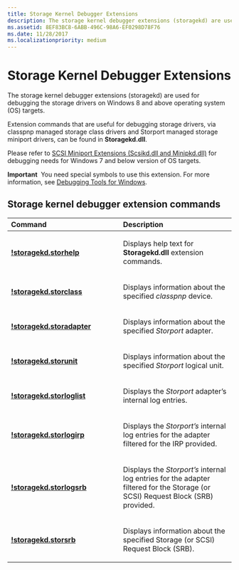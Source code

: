 ```yaml
---
title: Storage Kernel Debugger Extensions
description: The storage kernel debugger extensions (storagekd) are used for debugging the storage drivers on Windows 8 and above operating system (OS) targets.
ms.assetid: 8EF83BC8-6ABB-496C-98A6-EF0298D78F76
ms.date: 11/28/2017
ms.localizationpriority: medium
---
```


# Storage Kernel Debugger Extensions


The storage kernel debugger extensions (storagekd) are used for debugging the storage drivers on Windows 8 and above operating system (OS) targets.

Extension commands that are useful for debugging storage drivers, via classpnp managed storage class drivers and Storport managed storage miniport drivers, can be found in **Storagekd.dll**.

Please refer to [SCSI Miniport Extensions (Scsikd.dll and Minipkd.dll)](scsi-miniport-extensions--scsikd-dll-and-minipkd-dll-.md) for debugging needs for Windows 7 and below version of OS targets.

**Important**  You need special symbols to use this extension. For more information, see [Debugging Tools for Windows](index.md).

 

## <span id="Storage_kernel_debugger_extension_commands"></span><span id="storage_kernel_debugger_extension_commands"></span><span id="STORAGE_KERNEL_DEBUGGER_EXTENSION_COMMANDS"></span>Storage kernel debugger extension commands


<table>
<colgroup>
<col width="50%" />
<col width="50%" />
</colgroup>
<thead>
<tr class="header">
<th align="left">Command</th>
<th align="left">Description</th>
</tr>
</thead>
<tbody>
<tr class="odd">
<td align="left"><p><span id="_storagekd.storhelp"></span><span id="_STORAGEKD.STORHELP"></span><strong><a href="-storagekd-storhelp.md" data-raw-source="[!storagekd.storhelp](-storagekd-storhelp.md)">!storagekd.storhelp</a></strong></p></td>
<td align="left"><p>Displays help text for <strong>Storagekd.dll</strong> extension commands.</p></td>
</tr>
<tr class="even">
<td align="left"><p><span id="_storagekd.storclass"></span><span id="_STORAGEKD.STORCLASS"></span><strong><a href="-storagekd-storclass.md" data-raw-source="[!storagekd.storclass](-storagekd-storclass.md)">!storagekd.storclass</a></strong></p></td>
<td align="left"><p>Displays information about the specified <em>classpnp</em> device.</p></td>
</tr>
<tr class="odd">
<td align="left"><p><span id="_storagekd.storadapter"></span><span id="_STORAGEKD.STORADAPTER"></span><strong><a href="-storagekd-storadapter.md" data-raw-source="[!storagekd.storadapter](-storagekd-storadapter.md)">!storagekd.storadapter</a></strong></p></td>
<td align="left"><p>Displays information about the specified <em>Storport</em> adapter.</p></td>
</tr>
<tr class="even">
<td align="left"><p><span id="_storagekd.storunit"></span><span id="_STORAGEKD.STORUNIT"></span><strong><a href="-storagekd-storunit.md" data-raw-source="[!storagekd.storunit](-storagekd-storunit.md)">!storagekd.storunit</a></strong></p></td>
<td align="left"><p>Displays information about the specified <em>Storport</em> logical unit.</p></td>
</tr>
<tr class="odd">
<td align="left"><p><span id="_storagekd.storloglist"></span><span id="_STORAGEKD.STORLOGLIST"></span><strong><a href="-storagekd-storloglist.md" data-raw-source="[!storagekd.storloglist](-storagekd-storloglist.md)">!storagekd.storloglist</a></strong></p></td>
<td align="left"><p>Displays the <em>Storport</em> adapter’s internal log entries.</p></td>
</tr>
<tr class="even">
<td align="left"><p><span id="_storagekd.storlogirp"></span><span id="_STORAGEKD.STORLOGIRP"></span><strong><a href="-storagekd-storlogirp.md" data-raw-source="[!storagekd.storlogirp](-storagekd-storlogirp.md)">!storagekd.storlogirp</a></strong></p></td>
<td align="left"><p>Displays the <em>Storport’s</em> internal log entries for the adapter filtered for the IRP provided.</p></td>
</tr>
<tr class="odd">
<td align="left"><p><span id="_storagekd.storlogsrb"></span><span id="_STORAGEKD.STORLOGSRB"></span><strong><a href="-storagekd-storlogsrb.md" data-raw-source="[!storagekd.storlogsrb](-storagekd-storlogsrb.md)">!storagekd.storlogsrb</a></strong></p></td>
<td align="left"><p>Displays the <em>Storport’s</em> internal log entries for the adapter filtered for the Storage (or SCSI) Request Block (SRB) provided.</p></td>
</tr>
<tr class="even">
<td align="left"><p><span id="_storagekd.storsrb"></span><span id="_STORAGEKD.STORSRB"></span><strong><a href="-storagekd-storsrb.md" data-raw-source="[!storagekd.storsrb](-storagekd-storsrb.md)">!storagekd.storsrb</a></strong></p></td>
<td align="left"><p>Displays information about the specified Storage (or SCSI) Request Block (SRB).</p></td>
</tr>
</tbody>
</table>

 

 

 





